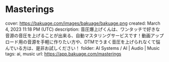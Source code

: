 # Masterings

cover: https://bakuage.com/images/bakuage/bakuage.png
created: March 4, 2023 11:18 PM (UTC)
description: 音圧爆上げくんは、ワンタッチで好きな音源の音圧を上げることが出来る、自動マスタリングサービスです！動画アップロード用の音源を手軽に作りたい方や、DTMでうまく音圧を上げられなくて悩んでいる方は、是非お試しください！
folder: AI Systems / AI | Audio | Music
tags: ai, music
url: https://app.bakuage.com/masterings